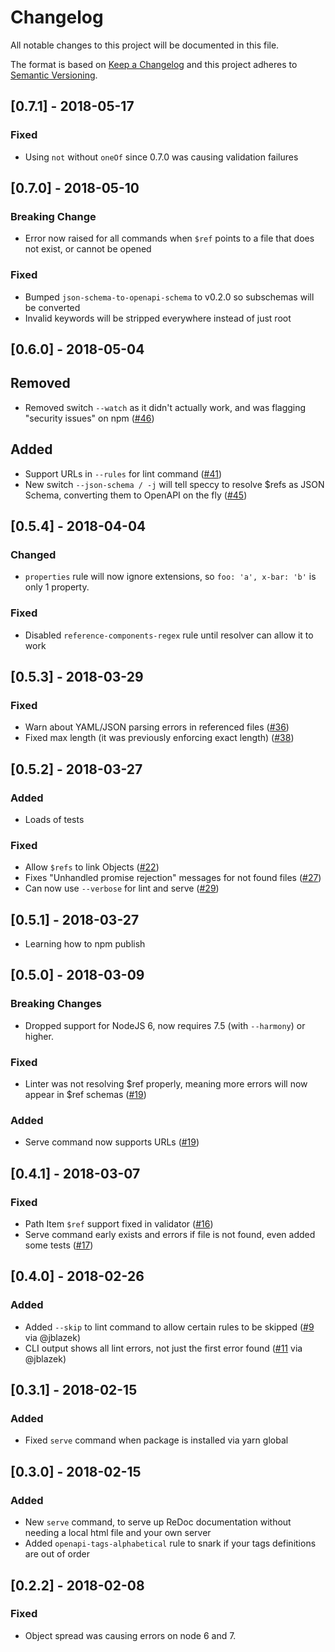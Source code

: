 # Changelog
All notable changes to this project will be documented in this file.

The format is based on [Keep a Changelog](http://keepachangelog.com/en/1.0.0/)
and this project adheres to [Semantic Versioning](http://semver.org/spec/v2.0.0.html).

## [0.7.1] - 2018-05-17
### Fixed
- Using `not` without `oneOf` since 0.7.0 was causing validation failures

## [0.7.0] - 2018-05-10
### Breaking Change
- Error now raised for all commands when `$ref` points to a file that does not exist, or cannot be opened
### Fixed
- Bumped `json-schema-to-openapi-schema` to v0.2.0 so subschemas will be converted
- Invalid keywords will be stripped everywhere instead of just root

## [0.6.0] - 2018-05-04
## Removed
- Removed switch `--watch` as it didn't actually work, and was flagging "security issues" on npm ([#46])
## Added
- Support URLs in `--rules` for lint command ([#41])
- New switch `--json-schema / -j` will tell speccy to resolve $refs as JSON Schema, converting them to OpenAPI on the fly ([#45])

[#41]: https://github.com/wework/speccy/pull/41
[#45]: https://github.com/wework/speccy/pull/45
[#46]: https://github.com/wework/speccy/pull/46


## [0.5.4] - 2018-04-04
### Changed
- `properties` rule will now ignore extensions, so `foo: 'a', x-bar: 'b'` is only 1 property.
### Fixed
- Disabled `reference-components-regex` rule until resolver can allow it to work

## [0.5.3] - 2018-03-29
### Fixed
- Warn about YAML/JSON parsing errors in referenced files ([#36])
- Fixed max length (it was previously enforcing exact length) ([#38])

[#36]: https://github.com/wework/speccy/pull/36
[#38]: https://github.com/wework/speccy/pull/38

## [0.5.2] - 2018-03-27
### Added
- Loads of tests
### Fixed
- Allow `$refs` to link Objects ([#22])
- Fixes "Unhandled promise rejection" messages for not found files ([#27])
- Can now use `--verbose` for lint and serve ([#29])

[#22]: https://github.com/wework/speccy/pull/22
[#27]: https://github.com/wework/speccy/pull/27
[#29]: https://github.com/wework/speccy/pull/29

## [0.5.1] - 2018-03-27
- Learning how to npm publish

## [0.5.0] - 2018-03-09
### Breaking Changes
- Dropped support for NodeJS 6, now requires 7.5 (with `--harmony`) or higher.
### Fixed
- Linter was not resolving $ref properly, meaning more errors will now appear in $ref schemas ([#19])
### Added
- Serve command now supports URLs ([#19])

[#19]: https://github.com/wework/speccy/pull/19

## [0.4.1] - 2018-03-07
### Fixed
- Path Item `$ref` support fixed in validator ([#16])
- Serve command early exists and errors if file is not found, even added some tests ([#17])

[#16]: https://github.com/wework/speccy/pull/16
[#17]: https://github.com/wework/speccy/pull/17

## [0.4.0] - 2018-02-26
### Added
- Added `--skip` to lint command to allow certain rules to be skipped ([#9] via @jblazek)
- CLI output shows all lint errors, not just the first error found ([#11] via @jblazek)

[#9]: https://github.com/wework/speccy/pull/9
[#11]: https://github.com/wework/speccy/pull/11

## [0.3.1] - 2018-02-15
### Added
- Fixed `serve` command when package is installed via yarn global

## [0.3.0] - 2018-02-15
### Added
- New `serve` command, to serve up ReDoc documentation without needing a local html file and your own server
- Added `openapi-tags-alphabetical` rule to snark if your tags definitions are out of order

## [0.2.2] - 2018-02-08
### Fixed
- Object spread was causing errors on node 6 and 7.
